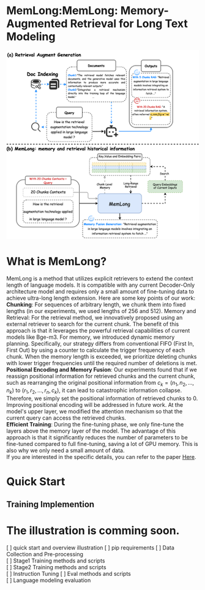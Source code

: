 # MemLong:MemLong: Memory-Augmented Retrieval for Long Text Modeling
![overview](./asset/illustration.png)
# What is MemLong?
MemLong is a method that utilizes explicit retrievers to extend the context length of language models. It is compatible with any current Decoder-Only architecture model and requires only a small amount of fine-tuning data to achieve ultra-long length extension. Here are some key points of our work:  
**Chunking**: For sequences of arbitrary length, we chunk them into fixed lengths (in our experiments, we used lengths of 256 and 512).
Memory and Retrieval: For the retrieval method, we innovatively proposed using an external retriever to search for the current chunk. The benefit of this approach is that it leverages the powerful retrieval capabilities of current models like Bge-m3. For memory, we introduced dynamic memory planning. Specifically, our strategy differs from conventional FIFO (First In, First Out) by using a counter to calculate the trigger frequency of each chunk. When the memory length is exceeded, we prioritize deleting chunks with lower trigger frequencies until the required number of deletions is met.   
**Positional Encoding and Memory Fusion**: Our experiments found that if we reassign positional information for retrieved chunks and the current chunk, such as rearranging the original positional information from $c_k=(n_1,n_2,...,n_k)$ to $(r_1,r_2,...,r_n,c_k)$, it can lead to catastrophic information collapse. Therefore, we simply set the positional information of retrieved chunks to 0. Improving positional encoding will be addressed in future work. At the model's upper layer, we modified the attention mechanism so that the current query can access the retrieved chunks.   
**Efficient Training**: During the fine-tuning phase, we only fine-tune the layers above the memory layer of the model. The advantage of this approach is that it significantly reduces the number of parameters to be fine-tuned compared to full fine-tuning, saving a lot of GPU memory. This is also why we only need a small amount of data.   
If you are interested in the specific details, you can refer to the paper [Here](https://arxiv.org/pdf/2408.16967).
# Quick Start
## Training Implemention



# The illustration is comming soon.
[ ] quick start and overview illustration
[ ] pip requirements
[ ] Data Collection and Pre-processing   
[ ] Stage1 Training methods and scripts  
[ ] Stage2 Training methods and scripts  
[ ] Instruction Tuning
[ ] Eval methods and scripts  
[ ] Language modeling evaluation   

